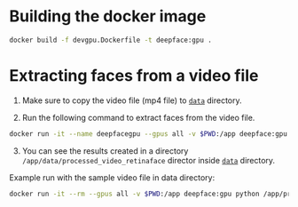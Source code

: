 # Building the docker image
```bash
docker build -f devgpu.Dockerfile -t deepface:gpu .
```


# Extracting faces from a video file

1. Make sure to copy the video file (mp4 file) to [`data`](./data/) directory.

2. Run the following command to extract faces from the video file.
```bash
docker run -it --name deepfacegpu --gpus all -v $PWD:/app deepface:gpu process_video.py --video_path /app/data/<your_video.mp4> --downsampling_rate 1
```

3. You can see the results created in a directory `/app/data/processed_video_retinaface` director inside [`data`](./data/) directory.


Example run with the sample video file in data directory:

```bash
docker run -it --rm --gpus all -v $PWD:/app deepface:gpu python /app/process_video.py --video_path /app/data/first_10_seconds.mp4 --downsampling_rate 2
```
